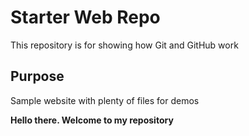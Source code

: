# Starter Web Repo

This repository is for showing how Git and GitHub work

## Purpose

Sample website with plenty of files for demos

<strong>Hello there. Welcome to my repository</strong>

